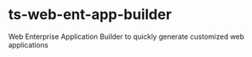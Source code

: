 # ts-web-ent-app-builder
Web Enterprise Application Builder to quickly generate customized web applications
